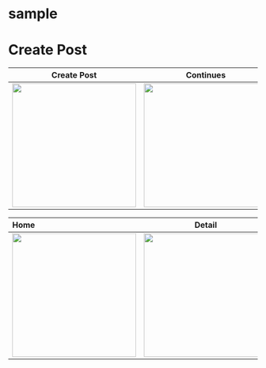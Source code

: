 # sample


# Create Post
| Create Post  | Continues |
| ------------- | ------------- |
| <img src="https://github.com/mohamadali7/sample_arvand/blob/main/create_post.png" width="250">   |<img src="https://github.com/mohamadali7/sample_arvand/blob/main/create_post_1.png" width="250">   |




| Home | Detail | Profile |
| :---         |     :---:      |          ---: |
| <img src="https://github.com/mohamadali7/sample/blob/main/home.png" width="250">    | <img src="https://github.com/mohamadali7/sample_arvand/blob/main/detail_post.png" width="250">     | <img src="https://github.com/mohamadali7/sample_arvand/blob/main/profile.png" width="250">    |



